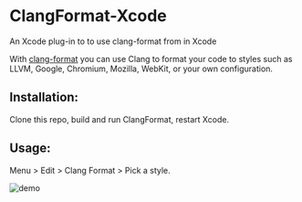 # ClangFormat-Xcode

An Xcode plug-in to to use clang-format from in Xcode

With [clang-format](git@github.com:travisjeffery/ClangFormat-Xcode.git) you can use Clang to format your code to styles such as LLVM, Google, Chromium, Mozilla, WebKit, or your own configuration.

## Installation:

Clone this repo, build and run ClangFormat, restart Xcode.

## Usage:

Menu > Edit > Clang Format > Pick a style.

![demo](https://raw.github.com/travisjeffery/ClangFormat-Xcode/master/README/clangformat-xcode-demo.gif)